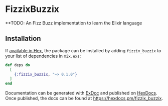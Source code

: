 # FizzixBuzzix

**TODO: An Fizz Buzz implementation to learn the Elixir language

## Installation

If [available in Hex](https://hex.pm/docs/publish), the package can be installed
by adding `fizzix_buzzix` to your list of dependencies in `mix.exs`:

```elixir
def deps do
  [
    {:fizzix_buzzix, "~> 0.1.0"}
  ]
end
```

Documentation can be generated with [ExDoc](https://github.com/elixir-lang/ex_doc)
and published on [HexDocs](https://hexdocs.pm). Once published, the docs can
be found at <https://hexdocs.pm/fizzix_buzzix>.

